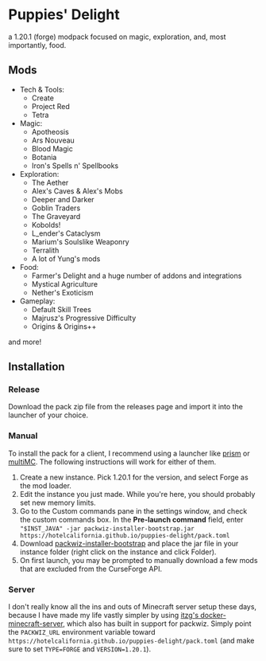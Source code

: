 # Puppies' Delight

a 1.20.1 (forge) modpack focused on magic, exploration, and, most importantly, food.

## Mods

- Tech & Tools:
  - Create
  - Project Red
  - Tetra
- Magic:
  - Apotheosis
  - Ars Nouveau
  - Blood Magic
  - Botania
  - Iron's Spells n' Spellbooks
- Exploration:
  - The Aether
  - Alex's Caves & Alex's Mobs
  - Deeper and Darker
  - Goblin Traders
  - The Graveyard
  - Kobolds!
  - L\_ender's Cataclysm
  - Marium's Soulslike Weaponry
  - Terralith
  - A lot of Yung's mods
- Food:
  - Farmer's Delight and a huge number of addons and integrations
  - Mystical Agriculture
  - Nether's Exoticism
- Gameplay:
  - Default Skill Trees
  - Majrusz's Progressive Difficulty
  - Origins & Origins++

and more!

## Installation

### Release
Download the pack zip file from the releases page and import it into the launcher of your choice.

### Manual

To install the pack for a client, I recommend using a launcher like [prism](https://prismlauncher.org) or [multiMC](https://multimc.org). The following instructions will work for either of them.

1. Create a new instance. Pick 1.20.1 for the version, and select Forge as the mod loader.
2. Edit the instance you just made. While you're here, you should probably set new memory limits.
3. Go to the Custom commands pane in the settings window, and check the custom commands box. In the **Pre-launch command** field, enter `"$INST_JAVA" -jar packwiz-installer-bootstrap.jar https://hotelcalifornia.github.io/puppies-delight/pack.toml`
4. Download [packwiz-installer-bootstrap](https://github.com/packwiz/packwiz-installer-bootstrap/releases) and place the jar file in your instance folder (right click on the instance and click Folder).
5. On first launch, you may be prompted to manually download a few mods that are excluded from the CurseForge API.

### Server

I don't really know all the ins and outs of Minecraft server setup these days, because I have made my life vastly simpler by using [itzg's docker-minecraft-server](https://github.com/itzg/docker-minecraft-server), which also has built in support for packwiz. Simply point the `PACKWIZ_URL` environment variable toward `https://hotelcalifornia.github.io/puppies-delight/pack.toml` (and make sure to set `TYPE=FORGE` and `VERSION=1.20.1`).

